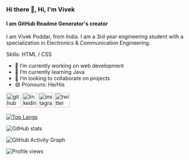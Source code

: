 ### Hi there 👋, Hi, I'm Vivek
#### I am GitHub Readme Generator's creator
I am Vivek Poddar, from India. I am a 3rd year engineering student with a specialization in Electronics & Communication Engineering.

Skills:  HTML / CSS

- 🔭 I’m currently working on web development 
- 🌱 I’m currently learning Java 
- 👯 I’m looking to collaborate on projects 
- 😄 Pronouns: He/His 


[<img src='https://cdn.jsdelivr.net/npm/simple-icons@3.0.1/icons/github.svg' alt='github' height='40'>](https://github.com/10vivekpoddar)  [<img src='https://cdn.jsdelivr.net/npm/simple-icons@3.0.1/icons/linkedin.svg' alt='linkedin' height='40'>](https://www.linkedin.com/in/10vivekpoddar/)  [<img src='https://cdn.jsdelivr.net/npm/simple-icons@3.0.1/icons/instagram.svg' alt='instagram' height='40'>](https://www.instagram.com/10_vivekpoddar//)  [<img src='https://cdn.jsdelivr.net/npm/simple-icons@3.0.1/icons/twitter.svg' alt='twitter' height='40'>](https://twitter.com/10_vivekpoddar)  

[![Top Langs](https://github-readme-stats.vercel.app/api/top-langs/?username=10vivekpoddar)](https://github.com/anuraghazra/github-readme-stats)

![GitHub stats](https://github-readme-stats.vercel.app/api?username=10vivekpoddar&show_icons=true)  

![GitHub Activity Graph](https://activity-graph.herokuapp.com/graph?username=10vivekpoddar)  

![Profile views](https://gpvc.arturio.dev/10vivekpoddar)  



<!---
10vivekpoddar/10vivekpoddar is a ✨ special ✨ repository because its `README.md` (this file) appears on your GitHub profile.
You can click the Preview link to take a look at your changes.
--->
